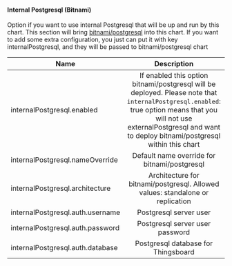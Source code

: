 #### Internal Postgresql  (Bitnami)

Option if you want to use internal Postgresql that will be up and run by this chart. This section will bring
[bitnami/postgresql](https://artifacthub.io/packages/helm/bitnami/postgresql) into this chart. If you want to add some extra
configuration, you just can put it with key internalPostgresql, and they will be passed to bitnami/postgresql chart

| Name                             |                                                                                                          Description                                                                                                          |        Value |
|----------------------------------|:-----------------------------------------------------------------------------------------------------------------------------------------------------------------------------------------------------------------------------:|-------------:|
| internalPostgresql.enabled       | If enabled this option bitnami/postgresql will be deployed. Please note that `internalPostgresql.enabled`: true option means that you will not use externalPostgresql and want to deploy bitnami/postgresql within this chart |         true |
| internalPostgresql.nameOverride  |                                                                                         Default name override for bitnami/postgresql                                                                                          | "postgresql" |
| internalPostgresql.architecture  |                                                                        Architecture for bitnami/postgresql. Allowed values: standalone or replication                                                                         |   standalone |
| internalPostgresql.auth.username |                                                                                                    Postgresql server user                                                                                                     |     username |
| internalPostgresql.auth.password |                                                                                                Postgresql server user password                                                                                                |   standalone |
| internalPostgresql.auth.database |                                                                                              Postgresql database for Thingsboard                                                                                              |   standalone |
